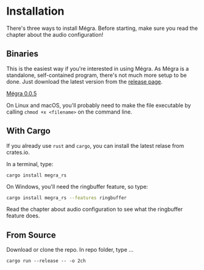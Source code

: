 # Installation

There's three ways to install Mégra. Before starting, make sure you read the chapter about the audio configuration!

## Binaries

This is the easiest way if you're interested in using Mégra. As Mégra is a standalone, self-contained program, there's not much more setup to be done. Just download the latest version from the [release page](https://github.com/the-drunk-coder/megra.rs/releases/).

[Mégra 0.0.5](https://github.com/the-drunk-coder/megra.rs/releases/tag/0.0.5)

On Linux and macOS, you'll probably need to make the file executable by calling `chmod +x <filename>` on the command line.

## With Cargo

If you already use `rust` and `cargo`, you can install the latest relase from crates.io.

In a terminal, type:
```
cargo install megra_rs
```
On Windows, you'll need the ringbuffer feature, so type:
```bash
cargo install megra_rs --features ringbuffer
```

Read the chapter about audio configuration to see what the ringbuffer feature does.

## From Source

Download or clone the repo. In repo folder, type ...

```
cargo run --release -- -o 2ch
```



